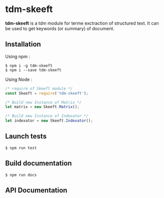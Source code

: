 # tdm-skeeft

**tdm-skeeft** is a tdm module for terme exctraction of structured text. It can be used to get keywords (or summary) of document.

## Installation

Using npm :

```shell
$ npm i -g tdm-skeeft
$ npm i --save tdm-skeeft
```

Using Node :

```js
/* require of Skeeft module */
const Skeeft = require('tdm-skeeft');

/* Build new Instance of Matrix */
let matrix = new Skeeft.Matrix();

/* Build new Instance of Indexator */
let indexator = new Skeeft.Indexator();
```

## Launch tests

```shell
$ npm run test
```

## Build documentation

```shell
$ npm run docs
```

## API Documentation

